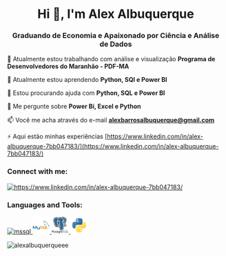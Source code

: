 <h1 align="center">Hi 👋, I'm Alex Albuquerque</h1>
<h3 align="center">Graduando de Economia e Apaixonado por Ciência e Análise de Dados</h3>

🔭 Atualmente estou trabalhando com análise e visualização **Programa de Desenvolvedores do Maranhão - PDF-MA**

🌱 Atualmente estou aprendendo **Python, SQl e Power BI**

🤔 Estou procurando ajuda com **Python, SQL e Power BI**

💬 Me pergunte sobre **Power Bi, Excel e Python**

📫 Você me acha através do e-mail **alexbarrosalbuquerque@gmail.com**

⚡ Aqui estão minhas experiências [https://www.linkedin.com/in/alex-albuquerque-7bb047183/](https://www.linkedin.com/in/alex-albuquerque-7bb047183/)

<h3 align="left">Connect with me:</h3>
<p align="left">
<a href="https://linkedin.com/in/https://www.linkedin.com/in/alex-albuquerque-7bb047183/" target="blank"><img align="center" src="https://raw.githubusercontent.com/rahuldkjain/github-profile-readme-generator/master/src/images/icons/Social/linked-in-alt.svg" alt="https://www.linkedin.com/in/alex-albuquerque-7bb047183/" height="30" width="40" /></a>
</p>

<h3 align="left">Languages and Tools:</h3>
<p align="left"> <a href="https://www.microsoft.com/en-us/sql-server" target="_blank" rel="noreferrer"> <img src="https://www.svgrepo.com/show/303229/microsoft-sql-server-logo.svg" alt="mssql" width="40" height="40"/> </a> <a href="https://www.mysql.com/" target="_blank" rel="noreferrer"> <img src="https://raw.githubusercontent.com/devicons/devicon/master/icons/mysql/mysql-original-wordmark.svg" alt="mysql" width="40" height="40"/> </a> <a href="https://www.postgresql.org" target="_blank" rel="noreferrer"> <img src="https://raw.githubusercontent.com/devicons/devicon/master/icons/postgresql/postgresql-original-wordmark.svg" alt="postgresql" width="40" height="40"/> </a> <a href="https://www.python.org" target="_blank" rel="noreferrer"> <img src="https://raw.githubusercontent.com/devicons/devicon/master/icons/python/python-original.svg" alt="python" width="40" height="40"/> </a> </p>

<p><img align="center" src="https://github-readme-stats.vercel.app/api/top-langs?username=alexalbuquerqueee&show_icons=true&locale=en&layout=compact" alt="alexalbuquerqueee" /></p>






<!--

### Hi there 👋


**alexalbuquerqueee/alexalbuquerqueee** is a ✨ _special_ ✨ repository because its `README.md` (this file) appears on your GitHub profile.

Here are some ideas to get you started:

- 🔭 I’m currently working on ...
- 🌱 I’m currently learning ...
- 👯 I’m looking to collaborate on ...
- 🤔 I’m looking for help with ...
- 💬 Ask me about ...
- 📫 How to reach me: ...
- 😄 Pronouns: ...
- ⚡ Fun fact: ...
-->
